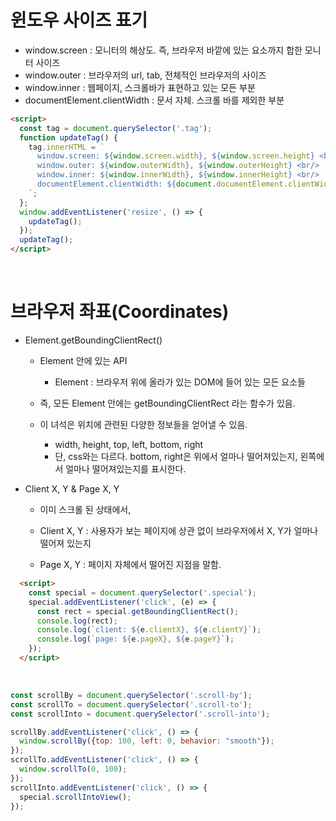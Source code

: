# 윈도우 사이즈 표기

- window.screen : 모니터의 해상도. 즉, 브라우저 바깥에 있는 요소까지 합한 모니터 사이즈
- window.outer : 브라우저의 url, tab, 전체적인 브라우저의 사이즈
- window.inner : 웹페이지, 스크롤바가 표현하고 있는 모든 부분
- documentElement.clientWidth : 문서 자체. 스크롤 바를 제외한 부분

```html
<script>
  const tag = document.querySelector('.tag');
  function updateTag() {
    tag.innerHTML = `
      window.screen: ${window.screen.width}, ${window.screen.height} <br/>
      window.outer: ${window.outerWidth}, ${window.outerHeight} <br/>
      window.inner: ${window.innerWidth}, ${window.innerHeight} <br/>
      documentElement.clientWidth: ${document.documentElement.clientWidth}, ${document.documentElement.clientHeight} <br/>
    `;
  };
  window.addEventListener('resize', () => { 
    updateTag();
  });
  updateTag();
</script>
```

<br/>

# 브라우저 좌표(Coordinates)

- Element.getBoundingClientRect()

  - Element 안에 있는 API
    - Element : 브라우저 위에 올라가 있는 DOM에 들어 있는 모든 요소들
  - 즉, 모든 Element 안에는 getBoundingClientRect 라는 함수가 있음.

  - 이 녀석은 위치에 관련된 다양한 정보들을 얻어낼 수 있음.
    - width, height, top, left, bottom, right
    - 단, css와는 다르다. bottom, right은 위에서 얼마나 떨어져있는지, 왼쪽에서 얼마나 떨어져있는지를 표시한다.

- Client X, Y & Page X, Y

  - 이미 스크롤 된 상태에서,

  - Client X, Y : 사용자가 보는 페이지에 상관 없이 브라우저에서 X, Y가 얼마나 떨어져 있는지
  - Page X, Y : 페이지 자체에서 떨어진 지점을 말함.

```html
  <script>
    const special = document.querySelector('.special');
    special.addEventListener('click', (e) => {
      const rect = special.getBoundingClientRect();
      console.log(rect);
      console.log(`client: ${e.clientX}, ${e.clientY}`);
      console.log(`page: ${e.pageX}, ${e.pageY}`);
    });
  </script>
```

<br/>

```javascript
const scrollBy = document.querySelector('.scroll-by');
const scrollTo = document.querySelector('.scroll-to');
const scrollInto = document.querySelector('.scroll-into');

scrollBy.addEventListener('click', () => {
  window.scrollBy({top: 100, left: 0, behavior: "smooth"});
});
scrollTo.addEventListener('click', () => {
  window.scrollTo(0, 100);
});
scrollInto.addEventListener('click', () => {
  special.scrollIntoView();
});
```

